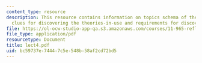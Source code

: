 ```yaml
---
content_type: resource
description: This resource contains information on topics schema of theory of action,
  clues for discovering the theories-in-use and requirements for discovering the theories-in-use.
file: https://ol-ocw-studio-app-qa.s3.amazonaws.com/courses/11-965-reflective-practice-an-approach-for-expanding-your-learning-frontiers-january-iap-2007/bc59737e74447c5e548b58af2cd72bd5_lect4.pdf
file_type: application/pdf
resourcetype: Document
title: lect4.pdf
uid: bc59737e-7444-7c5e-548b-58af2cd72bd5
---
```

